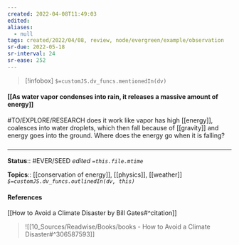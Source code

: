 ```yaml
---
created: 2022-04-08T11:49:03 
edited: 
aliases:
  - null
tags: created/2022/04/08, review, node/evergreen/example/observation
sr-due: 2022-05-18
sr-interval: 24
sr-ease: 252
---
```

> [!infobox]
`$=customJS.dv_funcs.mentionedIn(dv)`

#### [[As water vapor condenses into rain, it releases a massive amount of energy]]

#TO/EXPLORE/RESEARCH does it work like
vapor has high [[energy]], coalesces into water droplets, which then fall because of [[gravity]] and energy goes into the ground.
Where does the energy go when it is falling?

### <hr class="footnote"/>

**Status**:: #EVER/SEED 
*edited `=this.file.mtime`*

**Topics**:: [[conservation of energy]], [[physics]], [[weather]]
*`$=customJS.dv_funcs.outlinedIn(dv, this)`*

#### References

[[How to Avoid a Climate Disaster by Bill Gates#^citation]]

> ![[10_Sources/Readwise/Books/books - How to Avoid a Climate Disaster#^306587593]]

